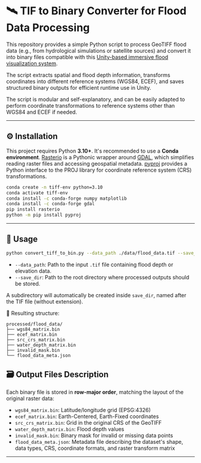 # 🛰️ TIF to Binary Converter for Flood Data Processing

This repository provides a simple Python script to process GeoTIFF flood data (e.g., from hydrological simulations or satellite sources) and convert it into binary files compatible with this [Unity-based immersive flood visualization system](https://github.com/VemburajYadav/Unity-Cesium-Flood-VR-MetaQuest).

The script extracts spatial and flood depth information, transforms coordinates into different reference systems (WGS84, ECEF), and saves structured binary outputs for efficient runtime use in Unity.

The script is modular and self-explanatory, and can be easily adapted to perform coordinate transformations to reference systems other than WGS84 and ECEF if needed.

---

## ⚙️ Installation

This project requires Python **3.10+**. It's recommended to use a **Conda environment**. [Rasterio](https://rasterio.readthedocs.io/en/stable/) is a Pythonic wrapper around [GDAL](https://gdal.org/en/stable/), which 
simplifies reading raster files and accessing geospatial metadata. [pyproj](https://pyproj4.github.io/pyproj/stable/index.html) provides a Python interface to the PROJ library for coordinate reference system (CRS) transformations.

```bash
conda create -n tiff-env python=3.10
conda activate tiff-env
conda install -c conda-forge numpy matplotlib
conda install -c conda-forge gdal
pip install rasterio
python -m pip install pyproj
```

---

## 🚀 Usage

```bash
python convert_tiff_to_bin.py --data_path ./data/flood_data.tif --save_dir ./processed/
```

- `--data_path`: Path to the input `.tif` file containing flood depth or elevation data.
- `--save_dir`: Path to the root directory where processed outputs should be stored.

A subdirectory will automatically be created inside `save_dir`, named after the TIF file (without extension).  

📁 Resulting structure:

```plaintext
processed/flood_data/
├── wgs84_matrix.bin
├── ecef_matrix.bin
├── src_crs_matrix.bin
├── water_depth_matrix.bin
├── invalid_mask.bin
└── flood_data_meta.json
```

## 🗃 Output Files Description

Each binary file is stored in **row-major order**, matching the layout of the original raster data:

- `wgs84_matrix.bin`: Latitude/longitude grid (EPSG:4326)
- `ecef_matrix.bin`: Earth-Centered, Earth-Fixed coordinates
- `src_crs_matrix.bin`: Grid in the original CRS of the GeoTIFF
- `water_depth_matrix.bin`: Flood depth values
- `invalid_mask.bin`: Binary mask for invalid or missing data points
- `flood_data_meta.json`: Metadata file describing the dataset's shape, data types, CRS, coordinate formats, and raster transform matrix

---
